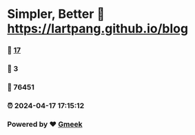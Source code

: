 # Simpler, Better :link: https://lartpang.github.io/blog 
### :page_facing_up: [17](https://lartpang.github.io/blog/tag.html) 
### :speech_balloon: 3 
### :hibiscus: 76451 
### :alarm_clock: 2024-04-17 17:15:12 
### Powered by :heart: [Gmeek](https://github.com/Meekdai/Gmeek)
